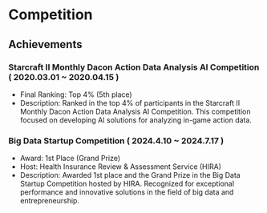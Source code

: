 # Competition

## Achievements

### Starcraft II Monthly Dacon Action Data Analysis AI Competition ( 2020.03.01 ~ 2020.04.15 )

- Final Ranking: Top 4% (5th place) 
- Description: Ranked in the top 4% of participants in the Starcraft II Monthly Dacon Action Data Analysis AI Competition. This competition focused on developing AI solutions for analyzing in-game action data.

### Big Data Startup Competition ( 2024.4.10 ~ 2024.7.17 )

- Award: 1st Place (Grand Prize)
- Host: Health Insurance Review & Assessment Service (HIRA)
- Description: Awarded 1st place and the Grand Prize in the Big Data Startup Competition hosted by HIRA. Recognized for exceptional performance and innovative solutions in the field of big data and entrepreneurship.
